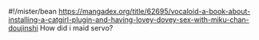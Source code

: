 #!/mister/bean
https://mangadex.org/title/62695/vocaloid-a-book-about-installing-a-catgirl-plugin-and-having-lovey-dovey-sex-with-miku-chan-doujinshi
How did i maid servo?

